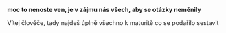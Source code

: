 **moc to nenoste ven, je v zájmu nás všech, aby se otázky neměnily**

Vítej člověče, tady najdeš úplně všechno k maturitě co se podařilo sestavit
